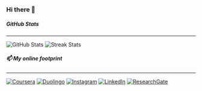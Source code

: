 ### Hi there 👋

##### GitHub Stats
---

![GitHub Stats](https://github-readme-stats.vercel.app/api?username=popovstefan)
![Streak Stats](https://github-readme-streak-stats.herokuapp.com/?user=popovstefan)

<!-- ![GitHub Profile Summary Stats](https://github-profile-summary-cards.vercel.app/api/cards/profile-details?username=popovstefan&theme=vue) -->

##### 📫 My online footprint
---

[![Coursera](https://img.shields.io/badge/Coursera-0056D2?style=for-the-badge&logo=Coursera&logoColor=white)](https://www.coursera.org/user/23c9d71e45e3ba1ea7a5df36c7b43822)
[![Duolingo](https://img.shields.io/badge/Duolingo-58CC02?style=for-the-badge&logo=Duolingo&logoColor=white)](https://www.duolingo.com/profile/Stefan.Popov)
[![Instagram](https://img.shields.io/badge/Instagram-E4405F?style=for-the-badge&logo=instagram&logoColor=white)](https://www.instagram.com/steffaanpopov/?hl=en)
[![LinkedIn](https://img.shields.io/badge/LinkedIn-0077B5?style=for-the-badge&logo=linkedin&logoColor=white)](https://www.linkedin.com/in/popovstefan/)
[![ResearchGate](https://img.shields.io/badge/Research_Gate-00CCBB.svg?&style=for-the-badge&logo=ResearchGate&logoColor=white)](https://www.researchgate.net/profile/Stefan-Popov-8)




<!--
**popovstefan/popovstefan** is a ✨ _special_ ✨ repository because its `README.md` (this file) appears on your GitHub profile.

Here are some ideas to get you started:

- 🔭 I’m currently working on ...
- 🌱 I’m currently learning ...
- 👯 I’m looking to collaborate on ...
- 🤔 I’m looking for help with ...
- 💬 Ask me about ...
- 📫 How to reach me: ...
- 😄 Pronouns: ...
- ⚡ Fun fact: ...
-->
